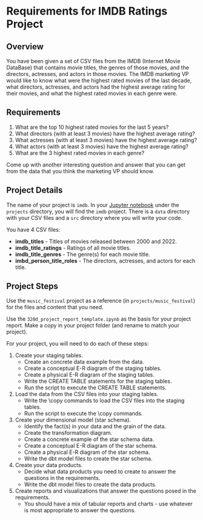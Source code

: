 # Requirements for IMDB Ratings Project

## Overview
You have been given a set of CSV files from the IMDB (Internet Movie DataBase) that contains movie
titles, the genres of those movies, and the directors, actresses, and actors in those movies. The 
IMDB marketing VP would like to know what were the highest rated movies of the last decade, 
what directors, actresses, and actors had the highest average rating for their movies, and what the
highest rated movies in each genre were.

## Requirements

1. What are the top 10 highest rated movies for the last 5 years?  
2. What directors (with at least 3 movies) have the highest average rating?   
3. What actresses (with at least 3 movies) have the highest average rating?   
4. What actors (with at least 3 movies) have the highest average rating?   
5. What are the 3 highest rated movies in each genre?  

Come up with another interesting question and answer that you can get from the data that you think 
the marketing VP should know.

## Project Details
The name of your project is `imdb`. In your [Jupyter notebook](https://notebook.dei320.net) under the
`projects` directory, you will find the `imdb` project. There is a `data` directory with your CSV 
files and a `src` directory where you will write your code.

You have 4 CSV files:
* **imdb_titles** - Titles of movies released between 2000 and 2022.
* **imdb_title_ratings** - Ratings of all movie titles.
* **imdb_title_genres** - The genre(s) for each movie title.
* **imbd_person_title_roles** - The directors, actresses, and actors for each title.

## Project Steps
Use the `music_festival` project as a reference (in `projects/music_festival`) for the files and content that you need.

Use the `320d_project_report_template.ipynb` as the basis for your project report. Make a copy in your project folder (and rename to match your project).

For your project, you will need to do each of these steps:
1. Create your staging tables.
   * Create an concrete data example from the data.
   * Create a conceptual E-R diagram of the staging tables.
   * Create a physical E-R diagram of the staging tables.
   * Write the CREATE TABLE statements for the staging tables.
   * Run the script to execute the CREATE TABLE statements.
2. Load the data from the CSV files into your staging tables.
   * Write the \copy commands to load the CSV files into the staging tables.
   * Run the script to execute the \copy commands.
3. Create your dimensional model (star schema).
   * Identify the fact(s) in your data and the grain of the data.
   * Create the transformation diagram.
   * Create a concrete example of the star schema data.
   * Create a conceptual E-R diagram of the star schema.
   * Create a physical E-R diagram of the star schema.
   * Write the dbt model files to create the star schema.
4. Create your data products.
   * Decide what data products you need to create to answer the questions in the requirements.
   * Write the dbt model files to create the data products.
5. Create reports and visualizations that answer the questions posed in the requirements.
   * You should have a mix of tabular reports and charts - use whatever is most appropriate to answer the questions.
